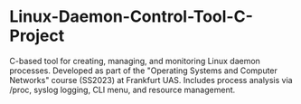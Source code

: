 # Linux-Daemon-Control-Tool-C-Project
C-based tool for creating, managing, and monitoring Linux daemon processes. Developed as part of the "Operating Systems and Computer Networks" course (SS2023) at Frankfurt UAS. Includes process analysis via /proc, syslog logging, CLI menu, and resource management.
